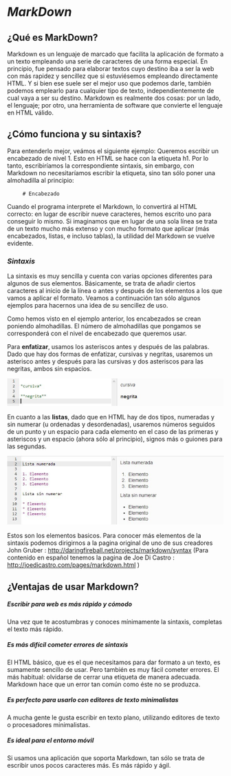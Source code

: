 
# ***MarkDown***


## ¿Qué es MarkDown?  

Markdown es un lenguaje de marcado que facilita la aplicación de formato a un texto empleando una serie de caracteres de una forma especial. En principio, fue pensado para elaborar textos cuyo destino iba a ser la web con más rapidez y sencillez que si estuviésemos empleando directamente HTML. Y si bien ese suele ser el mejor uso que podemos darle, también podemos emplearlo para cualquier tipo de texto, independientemente de cual vaya a ser su destino.  Markdown es realmente dos cosas: por un lado, el lenguaje; por otro, una herramienta de software que convierte el lenguaje en HTML válido.

## ¿Cómo funciona y su sintaxis? <a name="markdown2"></a>

Para entenderlo mejor, veámos el siguiente ejemplo: Queremos escribir un encabezado de nivel 1. Esto en HTML se hace con la etiqueta h1. Por lo tanto, escribiríamos la correspondiente sintaxis, sin embargo, con 
Markdown no necesitaríamos escribir la etiqueta, sino tan sólo poner una almohadilla al principio:

~~~
     # Encabezado
~~~

Cuando el programa interprete el Markdown, lo convertirá al HTML correcto: en lugar de escribir nueve caracteres, hemos escrito uno para conseguir lo mismo. Si imaginamos que en lugar de una sola línea se trata de un texto mucho más extenso y con mucho formato que aplicar (más encabezados, listas, e incluso tablas), la utilidad del Markdown se vuelve evidente.

### *Sintaxis* 

La sintaxis es muy sencilla y cuenta con varias opciones diferentes para algunos de sus elementos. Básicamente, se trata de añadir ciertos caracteres al inicio de la línea o antes y después de los elementos a los que vamos a aplicar el formato. Veamos a continuación tan sólo algunos ejemplos para hacernos una idea de su sencillez de uso.

Como hemos visto en el ejemplo anterior, los encabezados se crean poniendo almohadillas. El número de almohadillas que pongamos se corresponderá con el nivel de encabezado que queremos usar.

Para **enfatizar**, usamos los asteriscos antes y después de las palabras. Dado que hay dos formas de enfatizar, cursivas y negritas, usaremos un asterisco antes y después para las cursivas y dos asteriscos para las negritas, ambos sin espacios.

![Sin titulo](../images/mark1.jpg)

En cuanto a las **listas**, dado que en HTML hay de dos tipos, numeradas y sin numerar (u ordenadas y desordenadas), usaremos números seguidos de un punto y un espacio para cada elemento en el caso de las primeras y asteriscos y un espacio (ahora sólo al principio), signos más o guiones para las segundas.


![Sin titulo](../images/mark2.jpg)


Estos son los elementos basicos. Para conocer más elementos de la sintaxis podemos dirigirnos a la pagina original de uno de sus creadores John Gruber : http://daringfireball.net/projects/markdown/syntax 
(Para contenido en español tenemos la pagina de Joe Di Castro : http://joedicastro.com/pages/markdown.html )

## ¿Ventajas de usar Markdown?

##### *Escribir para web es más rápido y cómodo*

Una vez que te acostumbras y conoces mínimamente la sintaxis, completas el texto más rápido. 

##### *Es más difícil cometer errores de sintaxis*

El HTML básico, que es el que necesitamos para dar formato a un texto, es sumamente sencillo de usar. Pero también es muy fácil cometer errores. El más habitual: olvidarse de cerrar una etiqueta de manera adecuada. Markdown hace que un error tan común como éste no se produzca.

##### *Es perfecto para usarlo con editores de texto minimalistas*

A mucha gente le gusta escribir en texto plano, utilizando editores de texto o procesadores minimalistas.

##### *Es ideal para el entorno móvil*

Si usamos una aplicación que soporta Markdown, tan sólo se trata de escribir unos pocos caracteres más. Es más rápido y ágil.


